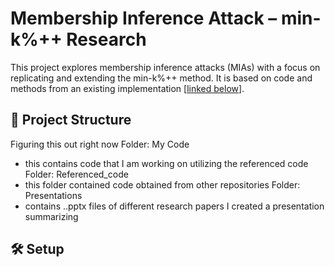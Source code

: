# Membership Inference Attack – min-k%++ Research

This project explores membership inference attacks (MIAs) with a focus on replicating and extending the min-k%++ method. It is based on code and methods from an existing implementation [[linked below](https://github.com/swj0419/detect-pretrain-code)].

## 📁 Project Structure
Figuring this out right now 
Folder: My Code
- this contains code that I am working on utilizing the referenced code
Folder: Referenced_code
- this folder contained code obtained from other repositories
Folder: Presentations
- contains ..pptx files of different research papers I created a presentation summarizing

## 🛠 Setup

<!-- ```bash
python -m venv research
.\research\Scripts\activate   
pip install -r requirements.txt -->



